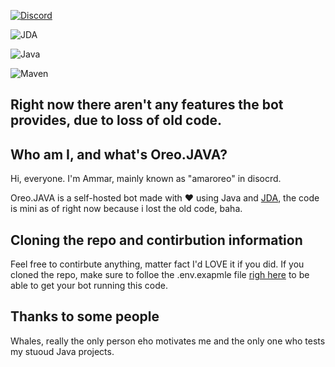 [![Discord](https://img.shields.io/badge/Discord-Join%20Chat-5865F2?style=for-the-badge&logo=discord&logoColor=white)](https://discord.gg/4s9YUyJaSW)

![JDA](https://img.shields.io/badge/JDA-Discord%20API-5865F2?style=for-the-badge&logo=java&logoColor=white)


![Java](https://img.shields.io/badge/Java-ED8B00?style=for-the-badge&logo=openjdk&logoColor=white)

![Maven](https://img.shields.io/badge/Maven-C71A36?style=for-the-badge&logo=apachemaven&logoColor=white)

## Right now there aren't any features the bot provides, due to loss of old code.

## Who am I, and what's Oreo.JAVA?
Hi, everyone.
I'm Ammar, mainly known as "amaroreo" in disocrd.

Oreo.JAVA is a self-hosted bot made with ❤️ using Java and [JDA](https://github.com/discord-jda/JDA), the code is mini as of right now because i lost the old code, baha.

## Cloning the repo and contirbution information
Feel free to contirbute anything, matter fact I'd LOVE it if you did.
If you cloned the repo, make sure to folloe the .env.exapmle file [righ here](https://github.com/AmarKherala/OreoJava/blob/main/src%2Fmain%2Fres%2F.env.example) to be able to get your bot running  this code.

## Thanks to some people
Whales, really the only person eho motivates me and the only one who tests my stuoud Java projects.